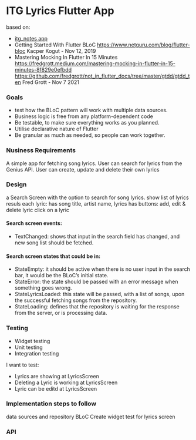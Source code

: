 # ITG Lyrics Flutter App

based on:
* [itg_notes app](https://github.com/itgaia/fl-itg_notes)
* Getting Started With Flutter BLoC
  https://www.netguru.com/blog/flutter-bloc
  Kacper Kogut - Nov 12, 2019
* Mastering Mocking In Flutter In 15 Minutes
  https://fredgrott.medium.com/mastering-mocking-in-flutter-in-15-minutes-8f829e0efbdd
  https://github.com/fredgrott/not_in_flutter_docs/tree/master/gtdd/gtdd_ten
  Fred Grott - Nov 7 2021

### Goals

* test how the BLoC pattern will work with multiple data sources.
* Business logic is free from any platform-dependent code
* Be testable, to make sure everything works as you planned.
* Utilise declarative nature of Flutter
* Be granular as much as needed, so people can work together.

### Nusiness Requirements

A simple app for fetching song lyrics.
User can search for lyrics from the Genius API.
User can create, update and delete their own lyrics

### Design

a Search Screen with the option to search for song lyrics.
show list of lyrics resuls
each lyric:
has song title, artist name, lyrics
has buttons: add, edit & delete lyric
click on a lyric

#### Search screen events:

* TextChanged: shows that input in the search field has changed, and new song list should be fetched.

#### Search screen states that could be in:

* StateEmpty: it should be active when there is no user input in the search bar, it would be the BLoC’s initial state.
* StateError: the state should be passed with an error message when something goes wrong.
* StateLyricsLoaded: this state will be passed, with a list of songs, upon the successful fetching songs from the repository.
* StateLoading: defines that the repository is waiting for the response from the server, or is processing data.

### Testing

* Widget testing
* Unit testing
* Integration testing

I want to test:

* Lyrics are showing at LyricsScreen
* Deleting a Lyric is working at LyricsScreen
* Lyric can be editd at LyricsScreen

### Implementation steps to follow

data sources and repository
BLoC
Create widget test for lyrics screen

### API

